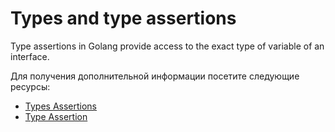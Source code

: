 # Types and type assertions

Type assertions in Golang provide access to the exact type of variable of an interface.

Для получения дополнительной информации посетите следующие ресурсы:

- [Types Assertions ](https://go.dev/tour/methods/15)
- [Type Assertion](https://www.geeksforgeeks.org/type-assertions-in-golang/)
